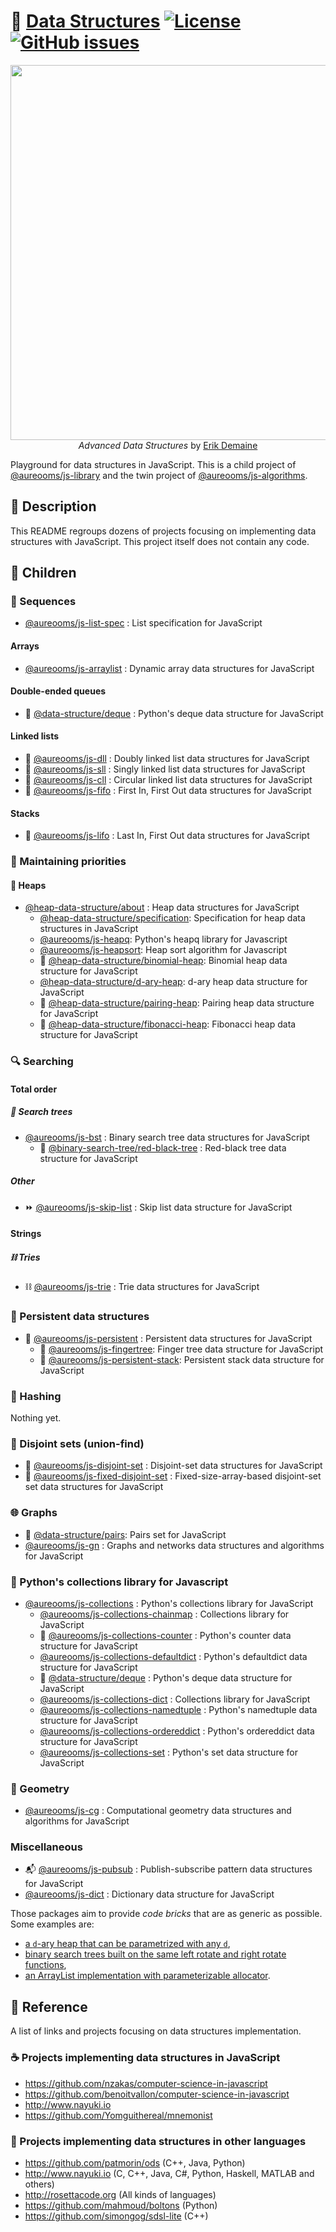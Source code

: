 :herb: [Data Structures](https://github.com/make-github-pseudonymous-again/js-data-structures#readme)
[![License](https://img.shields.io/github/license/make-github-pseudonymous-again/js-data-structures.svg?style=flat)](https://raw.githubusercontent.com/make-github-pseudonymous-again/js-data-structures/main/LICENSE)
[![GitHub issues](https://img.shields.io/github/issues/make-github-pseudonymous-again/js-data-structures.svg?style=flat)](https://github.com/make-github-pseudonymous-again/js-data-structures/issues)
==

<p align="center">
<a href="https://courses.csail.mit.edu/6.851/fall17">
<img src="https://ipfs.io/ipfs/QmRzr2vnMFBTAeD4htkBytbF1wZK83eFRGGNkU3fpXfW9T" width="600">
</a><br/>
<i>Advanced Data Structures</i> by <a href="https://erikdemaine.org">Erik Demaine</a>
</p>

Playground for data structures in JavaScript.
This is a child project of [@aureooms/js-library](https://github.com/make-github-pseudonymous-again/js-library)
and
the twin project of [@aureooms/js-algorithms](https://github.com/make-github-pseudonymous-again/js-algorithms).

## :newspaper: Description

This README regroups dozens of projects focusing on implementing data structures with JavaScript.
This project itself does not contain any code.

## :baby: Children

### :oden: Sequences

  - [@aureooms/js-list-spec](https://github.com/make-github-pseudonymous-again/js-list-spec) : List specification for JavaScript

#### Arrays

  - [@aureooms/js-arraylist](https://github.com/make-github-pseudonymous-again/js-arraylist) : Dynamic array data structures for JavaScript

#### Double-ended queues
  - :snake: [@data-structure/deque](https://github.com/data-structures-and-algorithms/deque) :  Python's deque data structure for JavaScript

#### Linked lists

  - :oden: [@aureooms/js-dll](https://github.com/make-github-pseudonymous-again/js-dll) : Doubly linked list data structures for JavaScript
  - :izakaya_lantern: [@aureooms/js-sll](https://github.com/make-github-pseudonymous-again/js-sll) : Singly linked list data structures for JavaScript
  - :repeat: [@aureooms/js-cll](https://github.com/make-github-pseudonymous-again/js-cll) : Circular linked list data structures for JavaScript
  - :blossom: [@aureooms/js-fifo](https://github.com/make-github-pseudonymous-again/js-fifo) : First In, First Out data structures for JavaScript

#### Stacks
  - :icecream: [@aureooms/js-lifo](https://github.com/make-github-pseudonymous-again/js-lifo) : Last In, First Out data structures for JavaScript

### :juggling_person: Maintaining priorities

#### :fallen_leaf: Heaps

  - [@heap-data-structure/about](https://github.com/heap-data-structure/about) : Heap data structures for JavaScript
    - [@heap-data-structure/specification](https://github.com/heap-data-structure/specification): Specification for heap data structures in JavaScript
    - [@aureooms/js-heapq](https://github.com/make-github-pseudonymous-again/js-heapq): Python's heapq library for Javascript
    - [@aureooms/js-heapsort](https://github.com/make-github-pseudonymous-again/js-heapsort): Heap sort algorithm for Javascript
    - :cherries: [@heap-data-structure/binomial-heap](https://github.com/heap-data-structure/binomial-heap): Binomial heap data structure for JavaScript
    - [@heap-data-structure/d-ary-heap](https://github.com/heap-data-structure/d-ary-heap): d-ary heap data structure for JavaScript
    - :cherries: [@heap-data-structure/pairing-heap](https://github.com/heap-data-structure/pairing-heap): Pairing heap data structure for JavaScript
    - :shell: [@heap-data-structure/fibonacci-heap](https://github.com/heap-data-structure/fibonacci-heap): Fibonacci heap data structure for JavaScript

### :mag: Searching

#### Total order

##### :seedling: Search trees

  - [@aureooms/js-bst](https://github.com/make-github-pseudonymous-again/js-bst) : Binary search tree data structures for JavaScript
    - :christmas_tree: [@binary-search-tree/red-black-tree](https://github.com/binary-search-tree/red-black-tree) : Red-black tree data structure for JavaScript

##### Other

  - :fast_forward: [@aureooms/js-skip-list](https://github.com/make-github-pseudonymous-again/js-skip-list) : Skip list data structure for JavaScript

#### Strings

##### :chains: Tries
  - :chains: [@aureooms/js-trie](https://github.com/make-github-pseudonymous-again/js-trie) : Trie data structures for JavaScript

### :evergreen_tree: Persistent data structures
  - :evergreen_tree: [@aureooms/js-persistent](https://github.com/make-github-pseudonymous-again/js-persistent) : Persistent data structures for JavaScript
    - :cactus: [@aureooms/js-fingertree](https://github.com/make-github-pseudonymous-again/js-fingertree): Finger tree data structure for JavaScript
    - :icecream: [@aureooms/js-persistent-stack](https://github.com/make-github-pseudonymous-again/js-persistent-stack): Persistent stack data structure for JavaScript

### :hocho: Hashing

  Nothing yet.

### :rice_ball: Disjoint sets (union-find)
  - :rice_ball: [@aureooms/js-disjoint-set](https://github.com/make-github-pseudonymous-again/js-disjoint-set) : Disjoint-set data structures for JavaScript
  - :rice: [@aureooms/js-fixed-disjoint-set](https://github.com/make-github-pseudonymous-again/js-fixed-disjoint-set) : Fixed-size-array-based disjoint-set set data structures for JavaScript

### :globe_with_meridians: Graphs

  - :cherries: [@data-structure/pairs](https://github.com/data-structures-and-algorithms/pairs): Pairs set for
    JavaScript
  - [@aureooms/js-gn](https://github.com/make-github-pseudonymous-again/js-gn) : Graphs and networks data structures and algorithms for JavaScript

### :school_satchel: Python's collections library for Javascript

  - [@aureooms/js-collections](https://github.com/make-github-pseudonymous-again/js-collections) :  Python's collections library for JavaScript
    - [@aureooms/js-collections-chainmap](https://github.com/make-github-pseudonymous-again/js-collections-chainmap) :  Collections library for JavaScript
    - :100: [@aureooms/js-collections-counter](https://github.com/make-github-pseudonymous-again/js-collections-counter) :  Python's counter data structure for JavaScript
    - [@aureooms/js-collections-defaultdict](https://github.com/make-github-pseudonymous-again/js-collections-defaultdict) :  Python's defaultdict data structure for JavaScript
    - :snake: [@data-structure/deque](https://github.com/data-structures-and-algorithms/deque) :  Python's deque data structure for JavaScript
    - [@aureooms/js-collections-dict](https://github.com/make-github-pseudonymous-again/js-collections-dict) :  Collections library for JavaScript
    - [@aureooms/js-collections-namedtuple](https://github.com/make-github-pseudonymous-again/js-collections-namedtuple) :  Python's namedtuple data structure for JavaScript
    - [@aureooms/js-collections-ordereddict](https://github.com/make-github-pseudonymous-again/js-collections-ordereddict) :  Python's ordereddict data structure for JavaScript
    - [@aureooms/js-collections-set](https://github.com/make-github-pseudonymous-again/js-collections-set) :  Python's set data structure for JavaScript

### :triangular_ruler: Geometry

  - [@aureooms/js-cg](https://github.com/make-github-pseudonymous-again/js-cg) : Computational geometry data structures and algorithms for JavaScript

### Miscellaneous
  - :mailbox_with_mail: [@aureooms/js-pubsub](https://github.com/make-github-pseudonymous-again/js-pubsub) : Publish-subscribe pattern data structures for JavaScript
  - [@aureooms/js-dict](https://github.com/make-github-pseudonymous-again/js-dict) : Dictionary data structure for JavaScript

Those packages aim to provide *code bricks* that are as generic as possible.
Some examples are:
  - [a `d`-ary heap that can be parametrized with any `d`](https://github.com/make-github-pseudonymous-again/js-d-ary-heap),
  - [binary search trees built on the same left rotate and right rotate functions](https://github.com/make-github-pseudonymous-again/js-bst),
  - [an ArrayList implementation with parameterizable allocator](https://github.com/make-github-pseudonymous-again/js-arraylist).

## :scroll: Reference

A list of links and projects focusing on data structures implementation.

### :coffee: Projects implementing data structures in JavaScript

  - https://github.com/nzakas/computer-science-in-javascript
  - https://github.com/benoitvallon/computer-science-in-javascript
  - http://www.nayuki.io
  - https://github.com/Yomguithereal/mnemonist

### :peacock: Projects implementing data structures in other languages

  - https://github.com/patmorin/ods (C++, Java, Python)
  - http://www.nayuki.io (C, C++, Java, C#, Python, Haskell, MATLAB and others)
  - http://rosettacode.org (All kinds of languages)
  - https://github.com/mahmoud/boltons (Python)
  - https://github.com/simongog/sdsl-lite (C++)
